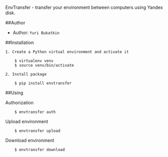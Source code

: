 
EnvTransfer - transfer your environment between computers using Yandex disk.

##Author

* Author: `Yuri Bukatkin`


##Installation

``` 
1. Create a Python virtual environment and activate it

    $ virtualenv venv
    $ source venv/bin/activate

2. Install package

    $ pip install envtransfer
``` 

##Using

  Authorization

``` 
    $ envtransfer auth
``` 

  Upload environment

``` 
    $ envtransfer upload
``` 

  Download environment

``` 
    $ envtransfer download
``` 
